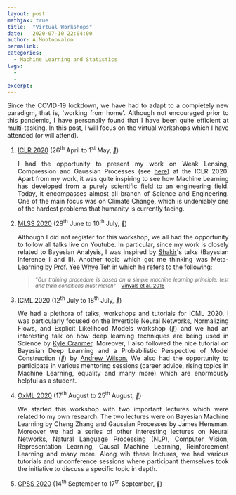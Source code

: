 ```yaml
---
layout: post
mathjax: true
title:  "Virtual Workshops"
date:   2020-07-10 22:04:00
author: A.Mootoovaloo
permalink:
categories:
  - Machine Learning and Statistics
tags:
  - 
  -
excerpt:
---
```


<p align="justify">Since the COVID-19 lockdown, we have had to adapt to a completely new paradigm, that is, 'working from home'. Although not encouraged prior to this pandemic, I have personally found that I have been quite efficient at multi-tasking. In this post, I will focus on the virtual workshops which I have attended (or will attend).  </p>
<ol>
  <li><u>ICLR 2020</u> (26<sup>th</sup> April to 1<sup>st</sup> May, <a href="https://iclr.cc/virtual_2020/index.html"><i style="font-size:12px" class="fa">&#xf08e;</i></a>)</li>
  <p align="justify">I had the opportunity to present my work on Weak Lensing, Compression and Gaussian Processes (see <a href="https://slideslive.com/38926202/gaussian-processes-emulator-and-moped-for-weak-lensing">here</a>) at the ICLR 2020. Apart from my work, it was quite inspiring to see how Machine Learning has developed from a purely scientific field to an engineering field. Today, it encompasses almost all branch of Science and Engineering. One of the main focus was on Climate Change, which is undeniably one of the hardest problems that humanity is currently facing.</p>
  <li><u>MLSS 2020</u> (28<sup>th</sup> June to 10<sup>th</sup> July, <a href="http://mlss.tuebingen.mpg.de/2020/schedule.html"><i style="font-size:12px" class="fa">&#xf08e;</i></a>)</li>
  <p align="justify">Although I did not register for this workshop, we all had the opportunity to follow all talks live on Youtube. In particular, since my work is closely related to Bayesian Analysis, I was inspired by <a href="https://shakirm.com/">Shakir</a>'s talks (Bayesian Inference I and II). Another topic which got me thinking was Meta-Learning by <a href="
    https://www.stats.ox.ac.uk/~teh/">Prof. Yee Whye Teh</a> in which he refers to the following:</p>
  <blockquote>
    <p align="justify"><small><i>"Our training procedure is based on a simple machine learning principle: test and train
      conditions must match"</i> -
      <a href="https://papers.nips.cc/paper/6385-matching-networks-for-one-shot-learning">Vinyals et al. 2016</a></small>
    </p>
  </blockquote>
  <li><u>ICML 2020</u> (12<sup>th</sup> July to 18<sup>th</sup> July, <a href="https://icml.cc/virtual/2020"><i style="font-size:12px" class="fa">&#xf08e;</i></a>)</li>
  <p align="justify">We had a plethora of talks, workshops and tutorials for ICML 2020. I was particularly focused on the Invertible Neural Networks, Normalizing Flows, and Explicit Likelihood Models workshop (<a href="https://icml.cc/virtual/2020/workshop/5742"><i style="font-size:12px" class="fa">&#xf08e;</i></a>) and we had an interesting talk on how deep learning techniques are being used in Science by <a href="https://en.wikipedia.org/wiki/Kyle_Cranmer">Kyle Cranmer</a>. Moreover, I also followed the nice tutorial on Bayesian Deep Learning and a Probabilistic Perspective of Model Construction (<a href="https://icml.cc/virtual/2020/tutorial/5750"><i style="font-size:12px" class="fa">&#xf08e;</i></a>) by <a href="https://cims.nyu.edu/~andrewgw/">Andrew Wilson.</a> We also had the opportunity to participate in various mentoring sessions (career advice, rising topics in Machine Learning, equality and many more) which are enormously helpful as a student.</p>
  <li><u>OxML 2020</u> (17<sup>th</sup> August to 25<sup>th</sup> August, <a href="https://www.oxfordml.school/"><i style="font-size:12px" class="fa">&#xf08e;</i></a>)</li>
  <p align="justify">We started this workshop with two important lectures which were related to my own research. The two lectures were on Bayesian Machine Learning by Cheng Zhang and Gaussian Processes by James Hensman. Moreover we had a series of other interesting lectures on Neural Networks, Natural Language Processing (NLP), Computer Vision, Representation Learning, Causal Machine Learning, Reinforcement Learning and many more. Along wih these lectures, we had various tutorials and unconference sessions where participant themselves took the initiative to discuss a specific topic in depth.</p> 
  <li><u>GPSS 2020</u> (14<sup>th</sup> September to 17<sup>th</sup> September, <a href="
    http://gpss.cc/gpss20/"><i style="font-size:12px" class="fa">&#xf08e;</i></a>)</li>
</ol>

<!-- 
<p align="justify">This would not have been possible if I were to be physically present, simply because the latter cost at least £200 while with the virtual workshops, it costs no more than £50. I understand that it is not the same as being part of an actual workshop but I personally think I have been able to make the most out of them.</p> -->